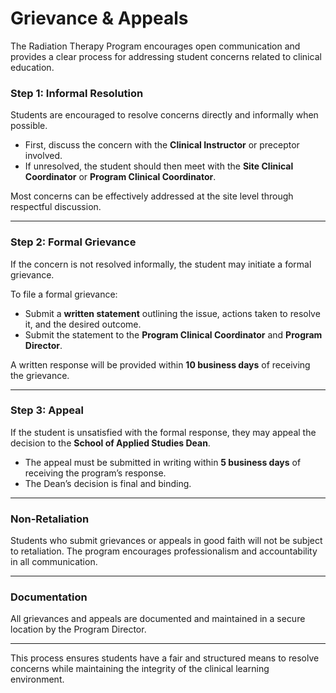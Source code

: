 # Grievance & Appeals

The Radiation Therapy Program encourages open communication and provides a clear process for addressing student concerns related to clinical education.

### Step 1: Informal Resolution
Students are encouraged to resolve concerns directly and informally when possible.

- First, discuss the concern with the **Clinical Instructor** or preceptor involved.
- If unresolved, the student should then meet with the **Site Clinical Coordinator** or **Program Clinical Coordinator**.

Most concerns can be effectively addressed at the site level through respectful discussion.

---

### Step 2: Formal Grievance
If the concern is not resolved informally, the student may initiate a formal grievance.

To file a formal grievance:
- Submit a **written statement** outlining the issue, actions taken to resolve it, and the desired outcome.
- Submit the statement to the **Program Clinical Coordinator** and **Program Director**.

A written response will be provided within **10 business days** of receiving the grievance.

---

### Step 3: Appeal
If the student is unsatisfied with the formal response, they may appeal the decision to the **School of Applied Studies Dean**.

- The appeal must be submitted in writing within **5 business days** of receiving the program’s response.
- The Dean’s decision is final and binding.

---

### Non-Retaliation
Students who submit grievances or appeals in good faith will not be subject to retaliation. The program encourages professionalism and accountability in all communication.

---

### Documentation
All grievances and appeals are documented and maintained in a secure location by the Program Director.

---

This process ensures students have a fair and structured means to resolve concerns while maintaining the integrity of the clinical learning environment.

